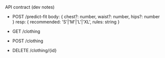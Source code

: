 API contract (dev notes)

- POST /predict-fit
  body: { chest?: number, waist?: number, hips?: number }
  resp: { recommended: 'S'|'M'|'L'|'XL', rules: string }

- GET /clothing
- POST /clothing
- DELETE /clothing/{id}
